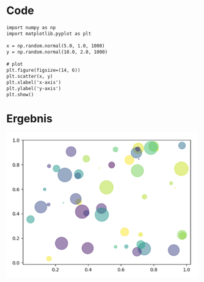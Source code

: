 # Code
```
import numpy as np
import matplotlib.pyplot as plt

x = np.random.normal(5.0, 1.0, 1000)
y = np.random.normal(10.0, 2.0, 1000)

# plot
plt.figure(figsize=(14, 6))
plt.scatter(x, y)
plt.xlabel('x-axis')
plt.ylabel('y-axis')
plt.show()
```
# Ergebnis
![Scatterplot](https://github.com/JaredBeluzi/Data-Science/blob/main/Bilder/Scatterplot.png)
